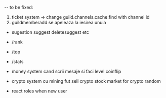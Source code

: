 -- to be fixed:
1. ticket system -> change guild.channels.cache.find with channel id  
2. guildmemberadd se apeleaza la iesirea unuia

* sugestion
    suggest
    deletesuggest 
    etc

* /rank 
* /top
* /stats

* money system cand scrii mesaje si faci level
    coinflip

* crypto system cu mining fut
    sell crypto 
    stock market for crypto random
    
* react roles when new user
